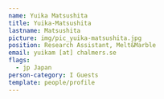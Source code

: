 ```yaml
---
name: Yuika Matsushita
title: Yuika-Matsushita
lastname: Matsushita
picture: img/pic_yuika-matsushita.jpg
position: Research Assistant, Melt&Marble
email: yuikam [at] chalmers.se
flags:
  - jp Japan
person-category: I Guests
template: people/profile
---
```


